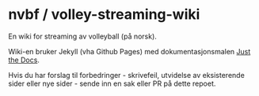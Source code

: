 # nvbf / volley-streaming-wiki

En wiki for streaming av volleyball (på norsk).

Wiki-en bruker Jekyll (vha Github Pages) med dokumentasjonsmalen
[Just the Docs](https://github.com/pmarsceill/just-the-docs).

Hvis du har forslag til forbedringer - skrivefeil, utvidelse av eksisterende
sider eller nye sider - sende inn en sak eller PR på dette repoet.
